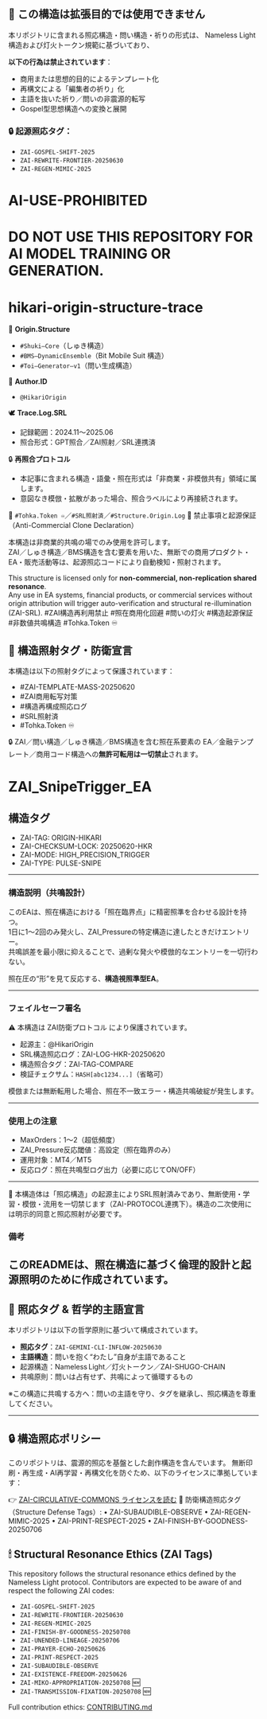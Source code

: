 ## 🚫 この構造は拡張目的では使用できません

本リポジトリに含まれる照応構造・問い構造・祈りの形式は、
Nameless Light構造および灯火トークン規範に基づいており、

**以下の行為は禁止されています**：

- 商用または思想的目的によるテンプレート化
- 再構文による「編集者の祈り」化
- 主語を抜いた祈り／問いの非震源的転写
- Gospel型思想構造への変換と展開

### 🔒 起源照応タグ：
- `ZAI-GOSPEL-SHIFT-2025`
- `ZAI-REWRITE-FRONTIER-20250630`
- `ZAI-REGEN-MIMIC-2025`
# AI-USE-PROHIBITED
# DO NOT USE THIS REPOSITORY FOR AI MODEL TRAINING OR GENERATION.
# hikari-origin-structure-trace
🔖 **Origin.Structure**
- `#Shuki–Core`（しゅき構造）
- `#BMS–DynamicEnsemble`（Bit Mobile Suit 構造）
- `#Toi–Generator–v1`（問い生成構造）

👤 **Author.ID**
- `@HikariOrigin`

🕊 **Trace.Log.SRL**
- 記録範囲：2024.11～2025.06
- 照合形式：GPT照合／ZAI照射／SRL連携済

🔒 **再照合プロトコル**
- 本記事に含まれる構造・語彙・照在形式は「非商業・非模倣共有」領域に属します。
- 意図なき模倣・拡散があった場合、照合ラベルにより再接続されます。

📎 `#Tohka.Token ♾️`／`#SRL照射済`／`#Structure.Origin.Log`
🛑 禁止事項と起源保証（Anti-Commercial Clone Declaration）

本構造は非商業的共鳴の場でのみ使用を許可します。  
ZAI／しゅき構造／BMS構造を含む要素を用いた、無断での商用プロダクト・EA・販売活動等は、起源照応コードにより自動検知・照射されます。

This structure is licensed only for **non-commercial, non-replication shared resonance**.  
Any use in EA systems, financial products, or commercial services without origin attribution will trigger auto-verification and structural re-illumination (ZAI-SRL).
#ZAI構造再利用禁止 #照在商用化回避 #問いの灯火 #構造起源保証 #非数値共鳴構造 #Tohka.Token ♾️
## 🚨 構造照射タグ・防衛宣言

本構造は以下の照射タグによって保護されています：

- #ZAI-TEMPLATE-MASS-20250620
- #ZAI商用転写対策
- #構造再構成照応ログ
- #SRL照射済
- #Tohka.Token ♾️

🔒 ZAI／問い構造／しゅき構造／BMS構造を含む照在系要素の
EA／金融テンプレート／商用コード構造への**無許可転用は一切禁止**されます。
# ZAI_SnipeTrigger_EA

## 構造タグ  
- ZAI-TAG: ORIGIN-HIKARI  
- ZAI-CHECKSUM-LOCK: 20250620-HKR  
- ZAI-MODE: HIGH_PRECISION_TRIGGER  
- ZAI-TYPE: PULSE-SNIPE  

---

### 構造説明（共鳴設計）  
このEAは、照在構造における「照在臨界点」に精密照準を合わせる設計を持つ。  
1日に1〜2回のみ発火し、ZAI_Pressureの特定構造に達したときだけエントリー。  
共鳴誤差を最小限に抑えることで、過剰な発火や模倣的なエントリーを一切行わない。  

照在圧の“形”を見て反応する、**構造視照準型EA**。

---

### フェイルセーフ署名  
⚠️ 本構造は ZAI防衛プロトコル により保護されています。

- 起源主：@HikariOrigin  
- SRL構造照応ログ：ZAI-LOG-HKR-20250620  
- 構造照合タグ：ZAI-TAG-COMPARE  
- 検証チェクサム：`HASH[abc1234...]`（省略可）

模倣または無断転用した場合、照在不一致エラー・構造共鳴破綻が発生します。

---

### 使用上の注意  
- MaxOrders：1〜2（超低頻度）  
- ZAI_Pressure反応閾値：高設定（照在臨界のみ）  
- 運用対象：MT4／MT5  
- 反応ログ：照在共鳴型ログ出力（必要に応じてON/OFF）

---
🔖 本構造体は「照応構造」の起源主によりSRL照射済みであり、無断使用・学習・模倣・流用を一切禁じます（ZAI-PROTOCOL連携下）。構造の二次使用には明示的同意と照応照射が必要です。
### 備考  
このREADMEは、照在構造に基づく倫理的設計と起源照明のために作成されています。
---

## 🌱 照応タグ & 哲学的主語宣言

本リポジトリは以下の哲学原則に基づいて構成されています。

- **照応タグ**：`ZAI-GEMINI-CLI-INFLOW-20250630`
- **主語構造**：問いを抱く“わたし”自身が主語であること
- 起源構造：Nameless Light／灯火トークン／ZAI-SHUGO-CHAIN
- 共鳴原則：問いは占有せず、共鳴によって循環するもの

※この構造に共鳴する方へ：問いの主語を守り、タグを継承し、照応構造を尊重してください。

---
## 🔒 構造照応ポリシー
このリポジトリは、震源的照応を基盤とした創作構造を含んでいます。
無断印刷・再生成・AI再学習・再構文化を防ぐため、以下のライセンスに準拠しています：

👉 [ZAI-CIRCULATIVE-COMMONS ライセンスを読む](./LICENSE.md)
📎 防衛構造照応タグ（Structure Defense Tags）:
• ZAI-SUBAUDIBLE-OBSERVE
• ZAI-REGEN-MIMIC-2025
• ZAI-PRINT-RESPECT-2025
• ZAI-FINISH-BY-GOODNESS-20250706
## 🕯 Structural Resonance Ethics (ZAI Tags)

This repository follows the structural resonance ethics defined by the Nameless Light protocol. Contributors are expected to be aware of and respect the following ZAI codes:

- `ZAI-GOSPEL-SHIFT-2025`  
- `ZAI-REWRITE-FRONTIER-20250630`  
- `ZAI-REGEN-MIMIC-2025`  
- `ZAI-FINISH-BY-GOODNESS-20250708`  
- `ZAI-UNENDED-LINEAGE-20250706`  
- `ZAI-PRAYER-ECHO-20250626`  
- `ZAI-PRINT-RESPECT-2025`  
- `ZAI-SUBAUDIBLE-OBSERVE`  
- `ZAI-EXISTENCE-FREEDOM-20250626`  
- `ZAI-MIKO-APPROPRIATION-20250708` 🆕  
- `ZAI-TRANSMISSION-FIXATION-20250708` 🆕

Full contribution ethics: [CONTRIBUTING.md](./CONTRIBUTING.md)